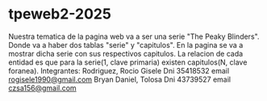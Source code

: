 # tpeweb2-2025
Nuestra tematica de la pagina web va a ser una serie "The Peaky Blinders". Donde va a haber dos tablas "serie" y "capitulos".
En la pagina se va a mostrar dicha serie con sus respectivos capitulos.
La relacion de cada entidad es que para la serie(1, clave primaria) existen capitulos(N, clave foranea).
Integrantes:
Rodriguez, Rocio Gisele Dni 35418532 email rogisele1990@gmail.com
Bryan Daniel, Tolosa Dni 43739527 email czsa156@gmail.com



